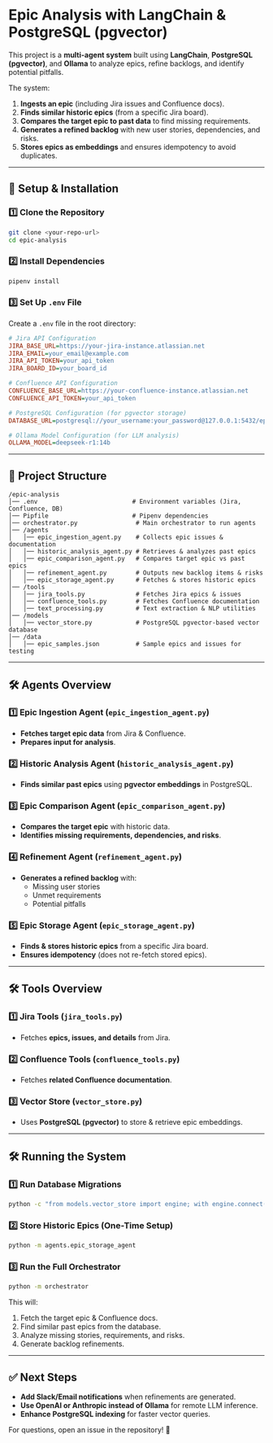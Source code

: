 # Epic Analysis with LangChain & PostgreSQL (pgvector)

This project is a **multi-agent system** built using **LangChain**, **PostgreSQL (pgvector)**, and **Ollama** to analyze epics, refine backlogs, and identify potential pitfalls. 

The system:
1. **Ingests an epic** (including Jira issues and Confluence docs).
2. **Finds similar historic epics** (from a specific Jira board).
3. **Compares the target epic to past data** to find missing requirements.
4. **Generates a refined backlog** with new user stories, dependencies, and risks.
5. **Stores epics as embeddings** and ensures idempotency to avoid duplicates.

---

## **🚀 Setup & Installation**

### **1️⃣ Clone the Repository**
```bash
git clone <your-repo-url>
cd epic-analysis
```

### **2️⃣ Install Dependencies**
```bash
pipenv install
```

### **3️⃣ Set Up `.env` File**
Create a `.env` file in the root directory:

```ini
# Jira API Configuration
JIRA_BASE_URL=https://your-jira-instance.atlassian.net
JIRA_EMAIL=your_email@example.com
JIRA_API_TOKEN=your_api_token
JIRA_BOARD_ID=your_board_id

# Confluence API Configuration
CONFLUENCE_BASE_URL=https://your-confluence-instance.atlassian.net
CONFLUENCE_API_TOKEN=your_api_token

# PostgreSQL Configuration (for pgvector storage)
DATABASE_URL=postgresql://your_username:your_password@127.0.0.1:5432/epic_db

# Ollama Model Configuration (for LLM analysis)
OLLAMA_MODEL=deepseek-r1:14b
```

---

## **📂 Project Structure**
```
/epic-analysis
│── .env                          # Environment variables (Jira, Confluence, DB)
│── Pipfile                       # Pipenv dependencies
│── orchestrator.py                # Main orchestrator to run agents
│── /agents
│   │── epic_ingestion_agent.py    # Collects epic issues & documentation
│   │── historic_analysis_agent.py # Retrieves & analyzes past epics
│   │── epic_comparison_agent.py   # Compares target epic vs past epics
│   │── refinement_agent.py        # Outputs new backlog items & risks
│   │── epic_storage_agent.py      # Fetches & stores historic epics
│── /tools
│   │── jira_tools.py              # Fetches Jira epics & issues
│   │── confluence_tools.py        # Fetches Confluence documentation
│   │── text_processing.py         # Text extraction & NLP utilities
│── /models
│   │── vector_store.py            # PostgreSQL pgvector-based vector database
│── /data
│   │── epic_samples.json          # Sample epics and issues for testing
```

---

## **🛠️ Agents Overview**

### **1️⃣ Epic Ingestion Agent (`epic_ingestion_agent.py`)**
- **Fetches target epic data** from Jira & Confluence.
- **Prepares input for analysis**.

### **2️⃣ Historic Analysis Agent (`historic_analysis_agent.py`)**
- **Finds similar past epics** using **pgvector embeddings** in PostgreSQL.

### **3️⃣ Epic Comparison Agent (`epic_comparison_agent.py`)**
- **Compares the target epic** with historic data.
- **Identifies missing requirements, dependencies, and risks**.

### **4️⃣ Refinement Agent (`refinement_agent.py`)**
- **Generates a refined backlog** with:
  - Missing user stories
  - Unmet requirements
  - Potential pitfalls

### **5️⃣ Epic Storage Agent (`epic_storage_agent.py`)**
- **Finds & stores historic epics** from a specific Jira board.
- **Ensures idempotency** (does not re-fetch stored epics).

---

## **🛠️ Tools Overview**

### **1️⃣ Jira Tools (`jira_tools.py`)**
- Fetches **epics, issues, and details** from Jira.

### **2️⃣ Confluence Tools (`confluence_tools.py`)**
- Fetches **related Confluence documentation**.

### **3️⃣ Vector Store (`vector_store.py`)**
- Uses **PostgreSQL (pgvector)** to store & retrieve epic embeddings.

---

## **🛠️ Running the System**

### **1️⃣ Run Database Migrations**
```bash
python -c "from models.vector_store import engine; with engine.connect() as conn: conn.execute(text('SELECT 1')); print('✅ Database connected')"
```

### **2️⃣ Store Historic Epics (One-Time Setup)**
```bash
python -m agents.epic_storage_agent
```

### **3️⃣ Run the Full Orchestrator**
```bash
python -m orchestrator
```

This will:
1. Fetch the target epic & Confluence docs.
2. Find similar past epics from the database.
3. Analyze missing stories, requirements, and risks.
4. Generate backlog refinements.

---

## **✅ Next Steps**
- **Add Slack/Email notifications** when refinements are generated.
- **Use OpenAI or Anthropic instead of Ollama** for remote LLM inference.
- **Enhance PostgreSQL indexing** for faster vector queries.

For questions, open an issue in the repository! 🚀
